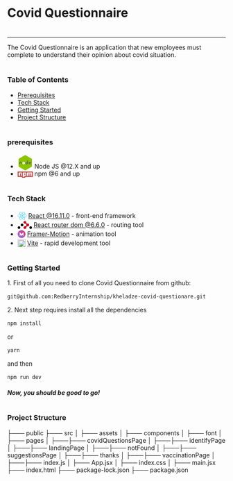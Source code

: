 <div style="display:flex; align-items: center">
  <h1 style="position:relative; top: -6px" >Covid Questionnaire</h1>
</div>

---

The Covid Questionnaire is an application that new employees must complete to understand their opinion about covid situation.

#

### Table of Contents

- [Prerequisites](#prerequisites)
- [Tech Stack](#tech-stack)
- [Getting Started](#getting-started)
- [Project Structure](#project-structure)

#

### prerequisites

- <img src="/readme/assets/node.png" width="35" style="position: relative; top: 4px" /> Node JS @12.X and up
- <img src="/readme/assets/npm.png" width="35" style="position: relative; top: 4px" /> npm @6 and up

#

### Tech Stack

- <img src="/readme/assets/react.png" height="18" style="position: relative; top: 4px" /> [React @16.11.0](https://reactjs.org/) - front-end framework
- <img src="/readme/assets/react-router.png" height="18" style="position: relative; top: 4px" /> [React router dom @6.6.0](https://reactrouter.com/en/main) - routing tool
- <img src="/readme/assets/framer.png" height="18" style="position: relative; top: 4px; width: 18px" /> [Framer-Motion](https://www.framer.com/) - animation tool
- <img src="/images/vite.png" height="18" style="position: relative; top: 4px; width: 18px" /> [Vite](https://vitejs.dev/guide/) - rapid development tool

#

### Getting Started

1\. First of all you need to clone Covid Questionnaire from github:

```sh
git@github.com:RedberryInternship/kheladze-covid-questionare.git
```

2\. Next step requires install all the dependencies

```sh
npm install
```

or

```sh
yarn
```

and then

```sh
npm run dev
```

##### Now, you should be good to go!

#

### Project Structure

├─── public
├─── src
│ ├─── assets
│ ├─── components
│ ├─── font
│ ├─── pages
│ ├───├─── covidQuestionsPage
│ ├───├─── identifyPage
│ ├───├─── landingPage
│ ├───├─── notFound
│ ├───├─── suggestionsPage
│ ├───├─── thanks
│ ├───├─── vaccinationPage
│ ├───├─── index.js
│ ├─── App.jsx
│ ├─── index.css
│ ├─── main.jsx
├─── index.html
├─── package-lock.json
├─── package.json
